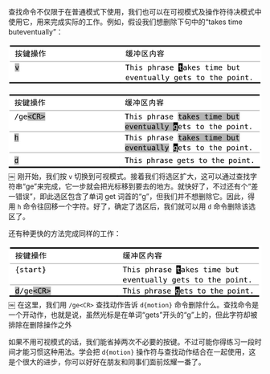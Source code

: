 查找命令不仅限于在普通模式下使用，我们也可以在可视模式及操作符待决模式中使用它，用来完成实际的工作。例如，假设我们想删除下句中的“takes time buteventually”：

![](../../.vuepress/public/img/vim/094.jpg)

![](../../.vuepress/public/img/vim/095.jpg)
￼
刚开始，我们按 `v` 切换到可视模式。接着我们将选区扩大，这可以通过查找字符串“ge”来完成，它一步就会把光标移到要去的地方。就快好了，不过还有个“差一错误”，即此选区包含了单词 get 词首的“g”，但我们并不想删除它。因此，得用 `h` 命令往回移一个字符。好了，确定了选区后，我们就可以用 `d` 命令删除该选区了。

还有种更快的方法完成同样的工作：

![](../../.vuepress/public/img/vim/096.jpg)
￼
在这里，我们用 `/ge<CR>` 查找动作告诉 `d{motion}` 命令删除什么。查找命令是一个开动作，也就是说，虽然光标是在单词“gets”开头的“g”上的，但此字符却被排除在删除操作之外

如果不用可视模式的话，我们能省掉两次不必要的按键。不过可能你得练习一段时间才能习惯这种用法。学会把 `d{motion}` 操作符与查找动作结合在一起使用，这是个很大的进步，你可以好好在朋友和同事们面前炫耀一番了。
